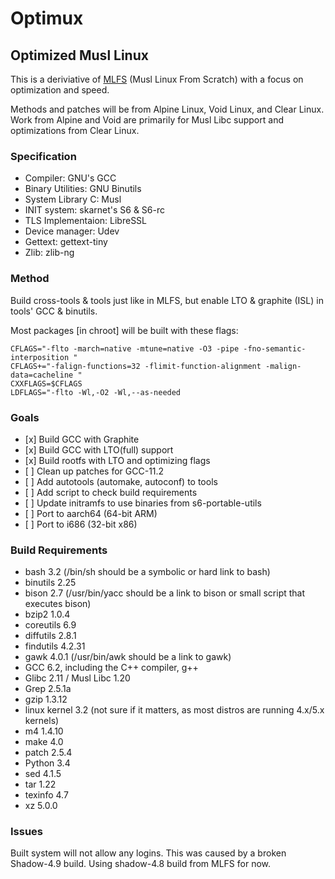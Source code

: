 # Optimux
## Optimized Musl Linux

This is a deriviative of [MLFS](https://github.com/dslm4515/Musl-LFS) (Musl Linux From Scratch) with a focus on optimization and speed. 

Methods and patches will be from Alpine Linux, Void Linux, and Clear Linux. Work from Alpine and Void are primarily for Musl Libc support and optimizations from Clear Linux.

### Specification

<ul>
<li>Compiler: GNU's GCC</li>
<li>Binary Utilities: GNU Binutils</li>
<li>System Library C: Musl</li>
<li>INIT system: skarnet's S6 & S6-rc</li>
<li>TLS Implementaion: LibreSSL</li>
<li>Device manager: Udev </li>
<li>Gettext: gettext-tiny </li>
<li>Zlib: zlib-ng </li>
</ul>

### Method

Build cross-tools & tools just like in MLFS, but enable LTO & graphite (ISL) in tools' GCC & binutils.

Most packages [in chroot] will be built with these flags:

```
CFLAGS="-flto -march=native -mtune=native -O3 -pipe -fno-semantic-interposition "
CFLAGS+="-falign-functions=32 -flimit-function-alignment -malign-data=cacheline "
CXXFLAGS=$CFLAGS
LDFLAGS="-flto -Wl,-O2 -Wl,--as-needed
```

### Goals

<ul>
<li> [x] Build GCC with Graphite </li>
<li> [x] Build GCC with LTO(full) support </li>
<li> [x] Build rootfs with LTO and optimizing flags </li>
<li> [ ] Clean up patches for GCC-11.2 </li>
<li> [ ] Add autotools (automake, autoconf) to tools </li>
<li> [ ] Add script to check build requirements </li>
<li> [ ] Update initramfs to use binaries from s6-portable-utils </li>
<lI> [ ] Port to aarch64 (64-bit ARM) </li>
<lI> [ ] Port to i686 (32-bit x86) </li>
</ul>

### Build Requirements
<ul>
 <li>bash 3.2 (/bin/sh should be a symbolic or hard link to bash) </li>
 <li>binutils 2.25 </li>
 <li>bison 2.7 (/usr/bin/yacc should be a link to bison or small script that executes bison) </li>
 <li>bzip2 1.0.4 </li>
 <li>coreutils 6.9 </li>
 <li>diffutils 2.8.1 </li>
 <li>findutils 4.2.31 </li>
 <li>gawk 4.0.1 (/usr/bin/awk should be a link to gawk) </li>
 <li>GCC 6.2, including the C++ compiler, g++ </li>
 <li>Glibc 2.11 / Musl Libc 1.20 </li>
 <li>Grep 2.5.1a </li>
 <li>gzip 1.3.12 </li>
 <li>linux kernel 3.2 (not sure if it matters, as most distros are running 4.x/5.x kernels)</li>
 <li>m4 1.4.10</li>
 <li>make 4.0 </li>
 <li>patch 2.5.4 </li>
 <li>Python 3.4 </li>
 <li>sed 4.1.5 </li>
 <li>tar 1.22 </li>
 <li>texinfo 4.7 </li>
 <li>xz 5.0.0 </li>
</ul>

### Issues

Built system will not allow any logins. This was caused by a broken Shadow-4.9 build. Using shadow-4.8 build from MLFS for now.
